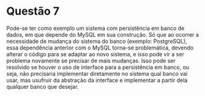 # Questão 7

Pode-se ter como exemplo um sistema com persistência em banco de dados, em que 
depende do MySQL em sua construção. Só que ao ocorrer a necessidade de mudança 
do sistema do banco (exemplo: PostgreSQL), essa dependência anterior com o MySQL 
torna-se problemática, devendo alterar o código para se adaptar ao novo sistema, 
e isso pode vir a ser problema novamente se precisar de mais mudanças. Isso pode
ser resolvido se houver o uso de interface para a persistência em banco, ou seja, 
não precisaria implementar diretamente no sistema qual banco vai usar, mas usufruir
da abstração da interface e implementar a partir dela qualquer banco que desejar.